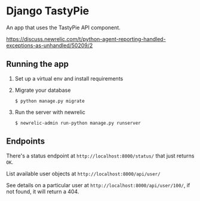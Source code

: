 # Django TastyPie

An app that uses the TastyPie API component.

https://discuss.newrelic.com/t/python-agent-reporting-handled-exceptions-as-unhandled/50209/2

## Running the app

1. Set up a virtual env and install requirements

1. Migrate your database

    ```
    $ python manage.py migrate
    ```

1. Run the server with newrelic

    ```
    $ newrelic-admin run-python manage.py runserver
    ```

## Endpoints

There's a status endpoint at `http://localhost:8000/status/` that just returns
`OK`.

List available user objects at `http://localhost:8000/api/user/`

See details on a particular user at `http://localhost:8000/api/user/100/`, if
not found, it will return a 404.
